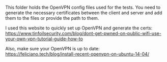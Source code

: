 This folder holds the OpenVPN config files used for the tests.  You need to generate the necessary certificates between the client and 
server and add them to the files or provide the path to them.

I used this website to quickly set up OpenVPN and generate the certs:  
https://www.tinfoilsecurity.com/blog/dont-get-pwned-on-public-wifi-use-your-own-vpn-tutorial-guide-how-to


Also, make sure your OpenVPN is up to date:
https://feliciano.tech/blog/install-recent-openvpn-on-ubuntu-14-04/
